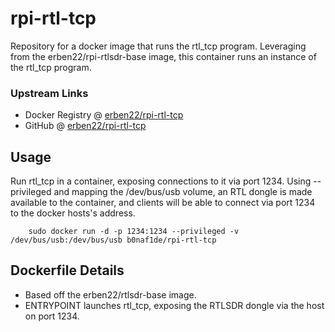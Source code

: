 # rpi-rtl-tcp
Repository for a docker image that runs the rtl_tcp program.  Leveraging from the erben22/rpi-rtlsdr-base image, this container runs an instance of the rtl_tcp program.

### Upstream Links

* Docker Registry @ [erben22/rpi-rtl-tcp](https://hub.docker.com/r/erben22/rpi-rtl-tcp/)
* GitHub @ [erben22/rpi-rtl-tcp](https://github.com/erben22/rpi-rtl-tcp)

## Usage

Run rtl_tcp in a container, exposing connections to it via port 1234.  Using --privileged and mapping the /dev/bus/usb volume, an RTL dongle is made available to the container, and clients will be able to connect via port 1234 to the docker hosts's address.

        sudo docker run -d -p 1234:1234 --privileged -v /dev/bus/usb:/dev/bus/usb b0naf1de/rpi-rtl-tcp 

## Dockerfile Details

- Based off the erben22/rtlsdr-base image.
- ENTRYPOINT launches rtl_tcp, exposing the RTLSDR dongle via the host on port 1234.
